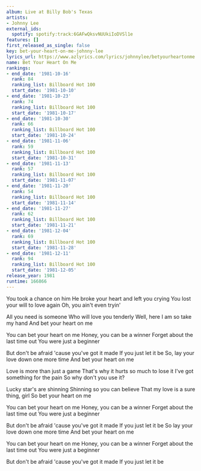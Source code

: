 ```yaml
---
album: Live at Billy Bob's Texas
artists:
- Johnny Lee
external_ids:
  spotify: spotify:track:6GAFwQksvNUUkiIoDVSl1e
features: []
first_released_as_single: false
key: bet-your-heart-on-me-johnny-lee
lyrics_url: https://www.azlyrics.com/lyrics/johnnylee/betyourheartonme.html
name: Bet Your Heart On Me
rankings:
- end_date: '1981-10-16'
  rank: 84
  ranking_list: Billboard Hot 100
  start_date: '1981-10-10'
- end_date: '1981-10-23'
  rank: 74
  ranking_list: Billboard Hot 100
  start_date: '1981-10-17'
- end_date: '1981-10-30'
  rank: 66
  ranking_list: Billboard Hot 100
  start_date: '1981-10-24'
- end_date: '1981-11-06'
  rank: 59
  ranking_list: Billboard Hot 100
  start_date: '1981-10-31'
- end_date: '1981-11-13'
  rank: 57
  ranking_list: Billboard Hot 100
  start_date: '1981-11-07'
- end_date: '1981-11-20'
  rank: 54
  ranking_list: Billboard Hot 100
  start_date: '1981-11-14'
- end_date: '1981-11-27'
  rank: 62
  ranking_list: Billboard Hot 100
  start_date: '1981-11-21'
- end_date: '1981-12-04'
  rank: 69
  ranking_list: Billboard Hot 100
  start_date: '1981-11-28'
- end_date: '1981-12-11'
  rank: 94
  ranking_list: Billboard Hot 100
  start_date: '1981-12-05'
release_year: 1981
runtime: 166866
---
```

You took a chance on him
He broke your heart and left you crying
You lost your will to love again
Oh, you ain't even tryin'

All you need is someone
Who will love you tenderly
Well, here I am so take my hand
And bet your heart on me

You can bet your heart on me
Honey, you can be a winner
Forget about the last time out
You were just a beginner

But don't be afraid 'cause you've got it made
If you just let it be
So, lay your love down one more time
And bet your heart on me

Love is more than just a game
That's why it hurts so much to lose it
I've got something for the pain
So why don't you use it?

Lucky star's are shinning
Shinning so you can believe
That my love is a sure thing, girl
So bet your heart on me

You can bet your heart on me
Honey, you can be a winner
Forget about the last time out
You were just a beginner

But don't be afraid 'cause you've got it made
If you just let it be
So lay your love down one more time
And bet your heart on me

You can bet your heart on me
Honey, you can be a winner
Forget about the last time out
You were just a beginner

But don't be afraid 'cause you've got it made
If you just let it be
